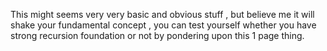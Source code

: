 This might seems very very basic and obvious stuff , but believe me it will shake your fundamental concept , you can test yourself whether you have strong recursion foundation or not by pondering upon this 1 page thing.
